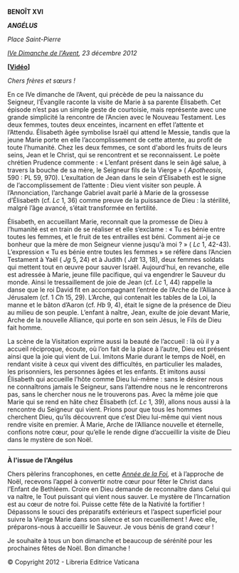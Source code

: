 **BENOÎT XVI**

***ANGÉLUS***

*Place Saint-Pierre*

*[IVe Dimanche de l'Avent](http://www.vatican.va/liturgical_year/advent/2012/index_fr.html), 23 décembre 2012*

**[****[Vidéo](http://player.rv.va/vaticanplayer.asp?language=it&tic=VA_622A6Z38)****]**

*Chers frères et sœurs !*

En ce IVe dimanche de l’Avent, qui précède de peu la naissance du Seigneur, l’Évangile raconte la visite de Marie à sa parente Élisabeth. Cet épisode n’est pas un simple geste de courtoisie, mais représente avec une grande simplicité la rencontre de l’Ancien avec le Nouveau Testament. Les deux femmes, toutes deux enceintes, incarnent en effet l’attente et l’Attendu. Élisabeth âgée symbolise Israël qui attend le Messie, tandis que la jeune Marie porte en elle l’accomplissement de cette attente, au profit de toute l’humanité. Chez les deux femmes, ce sont d'abord les fruits de leurs seins, Jean et le Christ, qui se rencontrent et se reconnaissent. Le poète chrétien Prudence commente : « L’enfant présent dans le sein âgé salue, à travers la bouche de sa mère, le Seigneur fils de la Vierge » ( *Apotheosis*, 590 : PL 59, 970). L’exultation de Jean dans le sein d’Élisabeth est le signe de l’accomplissement de l’attente : Dieu vient visiter son peuple. À l’Annonciation, l’archange Gabriel avait parlé à Marie de la grossesse d’Élisabeth (cf. *Lc* 1, 36) comme preuve de la puissance de Dieu : la stérilité, malgré l’âge avancé, s’était transformée en fertilité.

Élisabeth, en accueillant Marie, reconnaît que la promesse de Dieu à l’humanité est en train de se réaliser et elle s’exclame : « Tu es bénie entre toutes les femmes, et le fruit de tes entrailles est béni. Comment ai-je ce bonheur que la mère de mon Seigneur vienne jusqu'à moi ? » ( *Lc* 1, 42-43). L’expression « Tu es bénie entre toutes les femmes » se réfère dans l’Ancien Testament à Yaël ( *Jg* 5, 24) et à Judith ( *Jdt* 13, 18), deux femmes soldats qui mettent tout en œuvre pour sauver Israël. Aujourd’hui, en revanche, elle est adressée à Marie, jeune fille pacifique, qui va engendrer le Sauveur du monde. Ainsi le tressaillement de joie de Jean (cf. *Lc* 1, 44) rappelle la danse que le roi David fit en accompagnant l’entrée de l’Arche de l’Alliance à Jérusalem (cf. 1 *Ch* 15, 29). L’Arche, qui contenait les tables de la Loi, la manne et le bâton d’Aaron (cf. *Hb* 9, 4), était le signe de la présence de Dieu au milieu de son peuple. L’enfant à naître, Jean, exulte de joie devant Marie, Arche de la nouvelle Alliance, qui porte en son sein Jésus, le Fils de Dieu fait homme.

La scène de la Visitation exprime aussi la beauté de l’accueil : là où il y a accueil réciproque, écoute, où l’on fait de la place à l’autre, Dieu est présent ainsi que la joie qui vient de Lui. Imitons Marie durant le temps de Noël, en rendant visite à ceux qui vivent des difficultés, en particulier les malades, les prisonniers, les personnes âgées et les enfants. Et imitons aussi Élisabeth qui accueille l’hôte comme Dieu lui-même : sans le désirer nous ne connaîtrons jamais le Seigneur, sans l’attendre nous ne le rencontrerons pas, sans le chercher nous ne le trouverons pas. Avec la même joie que Marie qui se rend en hâte chez Élisabeth (cf. *Lc* 1, 39), allons nous aussi à la rencontre du Seigneur qui vient. Prions pour que tous les hommes cherchent Dieu, qu’ils découvrent que c’est Dieu lui-même qui vient nous rendre visite en premier. À Marie, Arche de l’Alliance nouvelle et éternelle, confions notre cœur, pour qu’elle le rende digne d’accueillir la visite de Dieu dans le mystère de son Noël.

* * *

**À l'issue de l'Angélus**

Chers pèlerins francophones, en cette *[Année de la Foi](http://www.vatican.va/special/annus_fidei/index_fr.htm),* et à l’approche de Noël, recevons l’appel à convertir notre cœur pour fêter le Christ dans l’Enfant de Bethléem. Croire en Dieu demande de reconnaître dans Celui qui va naître, le Tout puissant qui vient nous sauver. Le mystère de l’Incarnation est au cœur de notre foi. Puisse cette fête de la Nativité la fortifier ! Dépassons le souci des préparatifs extérieurs et l’aspect superficiel pour suivre la Vierge Marie dans son silence et son recueillement ! Avec elle, préparons-nous à accueillir le Sauveur. Je vous bénis de grand cœur !

Je souhaite à tous un bon dimanche et beaucoup de sérénité pour les prochaines fêtes de Noël. Bon dimanche !

© Copyright 2012 - Libreria Editrice Vaticana